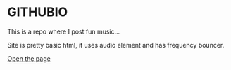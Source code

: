 # GITHUBIO

This is a repo where I post fun music...

Site is pretty basic html, it uses audio element and has frequency bouncer.

[Open the page](https://ivkalu.github.io/)
